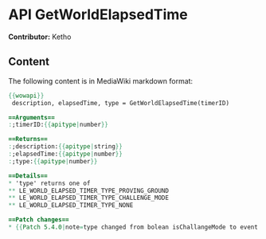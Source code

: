 # API GetWorldElapsedTime

**Contributor:** Ketho

## Content

The following content is in MediaWiki markdown format:

```mediawiki
{{wowapi}} 
 description, elapsedTime, type = GetWorldElapsedTime(timerID)

==Arguments==
:;timerID:{{apitype|number}}

==Returns==
:;description:{{apitype|string}}
:;elapsedTime:{{apitype|number}}
:;type:{{apitype|number}}

==Details==
* 'type' returns one of
** LE_WORLD_ELAPSED_TIMER_TYPE_PROVING_GROUND
** LE_WORLD_ELAPSED_TIMER_TYPE_CHALLENGE_MODE
** LE_WORLD_ELAPSED_TIMER_TYPE_NONE

==Patch changes==
* {{Patch 5.4.0|note=type changed from bolean isChallangeMode to event listed in details}}
```